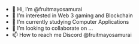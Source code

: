 - 👋 Hi, I’m @fruitmayosamurai
- 👀 I’m interested in Web 3 gaming and Blockchain
- 🌱 I’m currently studying Computer Applications
- 💞️ I’m looking to collaborate on ...
- 📫 How to reach me Discord @fruitmayosamurai 
  

<!---
fruitmayosamurai/fruitmayosamurai is a ✨ special ✨ repository because its `README.md` (this file) appears on your GitHub profile.
You can click the Preview link to take a look at your changes.
--->
